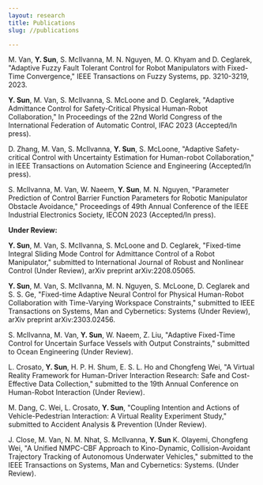 ```yaml
---
layout: research
title: Publications
slug: //publications

---
```

<p>M. Van, <strong>Y. Sun</strong>, S. McIlvanna, M. N. Nguyen, M. O. Khyam and D. Ceglarek, "Adaptive Fuzzy Fault Tolerant Control for Robot Manipulators with Fixed-Time Convergence," IEEE Transactions on Fuzzy Systems, pp. 3210-3219, 2023.</p>
<p><strong>Y. Sun</strong>, M. Van, S. McIlvanna, S. McLoone and D. Ceglarek, "Adaptive Admittance Control for Safety-Critical Physical Human-Robot Collaboration," In Proceedings of the 22nd World Congress of the International Federation of Automatic Control, IFAC 2023 (Accepted/In press).</p>
<p>D. Zhang, M. Van, S. McIlvanna, <strong>Y. Sun</strong>, S. McLoone, "Adaptive Safety-critical Control with Uncertainty Estimation for Human-robot Collaboration," in IEEE Transactions on Automation Science and Engineering (Accepted/In press).</p>
<p>S. McIlvanna, M. Van, W. Naeem, <strong>Y. Sun</strong>, M. N. Nguyen, "Parameter Prediction of Control Barrier Function Parameters for Robotic Manipulator Obstacle Avoidance," Proceedings of 49th Annual Conference of the IEEE Industrial Electronics Society, IECON 2023 (Accepted/In press).</p>

<p><strong>Under Review:</strong></p>
<p><strong>Y. Sun</strong>, M. Van, S. McIlvanna, S. McLoone and D. Ceglarek, "Fixed-time Integral Sliding Mode Control for Admittance Control of a Robot Manipulator," submitted to International Journal of Robust and Nonlinear Control (Under Review), arXiv preprint arXiv:2208.05065.</p>
<p><strong>Y. Sun</strong>, M. Van, S. McIlvanna, M. N. Nguyen, S. McLoone, D. Ceglarek and S. S. Ge, "Fixed-time Adaptive Neural Control for Physical Human-Robot Collaboration with Time-Varying Workspace Constraints," submitted to IEEE Transactions on Systems, Man and Cybernetics: Systems (Under Review), arXiv preprint arXiv:2303.02456.</p>
<p>S. McIlvanna, M. Van, <strong>Y. Sun</strong>, W. Naeem, Z. Liu, "Adaptive Fixed-Time Control for Uncertain Surface Vessels with Output Constraints," submitted to Ocean Engineering (Under Review).</p>
<p>L. Crosato,  <strong>Y. Sun</strong>, H. P. H. Shum, E. S. L. Ho and Chongfeng Wei, "A Virtual Reality Framework for Human-Driver Interaction Research: Safe and Cost-Effective Data Collection," submitted to the 19th Annual Conference on Human-Robot Interaction (Under Review).</p>
<p>M. Dang, C. Wei, L. Crosato, <strong>Y. Sun</strong>, "Coupling Intention and Actions of Vehicle-Pedestrian Interaction: A Virtual Reality Experiment Study," submitted to Accident Analysis & Prevention (Under Review).</p>
<p>J. Close, M. Van, N. M. Nhat, S. McIlvanna, <strong>Y. Sun</strong> K. Olayemi, Chongfeng Wei, "A Unified NMPC-CBF Approach to Kino-Dynamic, Collision-Avoidant Trajectory Tracking of Autonomous Underwater Vehicles," submitted to the IEEE Transactions on Systems, Man and Cybernetics: Systems. (Under Review).</p>
<br />
<br />
